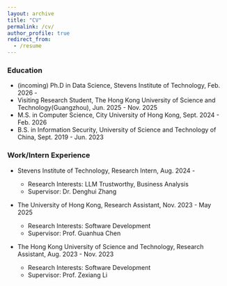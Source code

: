 ```yaml
---
layout: archive
title: "CV"
permalink: /cv/
author_profile: true
redirect_from:
  - /resume
---
```


### Education
* (incoming) Ph.D in Data Science, Stevens Institute of Technology, Feb. 2026 - 
* Visiting Research Student, The Hong Kong University of Science and Technology(Guangzhou), Jun. 2025 - Nov. 2025
* M.S. in Computer Science, City University of Hong Kong, Sept. 2024 - Feb. 2026
* B.S. in Information Security, University of Science and Technology of China, Sept. 2019 - Jun. 2023



### Work/Intern Experience

<!-- * The Guangdong Institute of Intelligence Science and Technology, Research Intern, Jun,2025 - 
  *  Research Interests: 3D Printable Brain Atlas
  *  Supervisor: Prof. Yimin Wang -->

* Stevens Institute of Technology, Research Intern, Aug. 2024 - 
  *  Research Interests: LLM Trustworthy, Business Analysis
  *  Supervisor: Dr. Denghui Zhang

* The University of Hong Kong, Research Assistant, Nov. 2023 - May 2025  <!-- Hong Kong Quantum AI Lab -->
  *  Research Interests: Software Development
  *  Supervisor: Prof. Guanhua Chen

* The Hong Kong University of Science and Technology, Research Assistant, Aug. 2023 - Nov. 2023 <!-- Hong Kong Center for Construction Robotics -->
  *  Research Interests: Software Development  
  *  Supervisor: Prof. Zexiang Li



